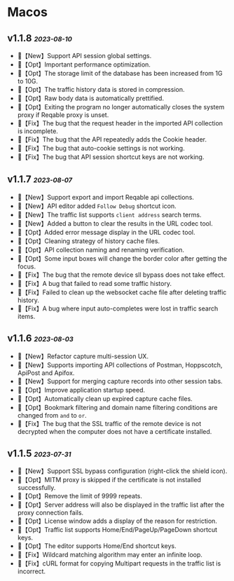 # Macos

## v1.1.8 <small><small>*2023-08-10*</small></small>
- 🚀【New】Support API session global settings.
- 💪【Opt】Important performance optimization.
- 💪【Opt】The storage limit of the database has been increased from 1G to 10G.
- 💪【Opt】The traffic history data is stored in compression.
- 💪【Opt】Raw body data is automatically prettified.
- 💪【Opt】Exiting the program no longer automatically closes the system proxy if Reqable proxy is unset.
- 🐞【Fix】The bug that the request header in the imported API collection is incomplete.
- 🐞【Fix】The bug that the API repeatedly adds the Cookie header.
- 🐞【Fix】The bug that auto-cookie settings is not working.
- 🐞【Fix】The bug that API session shortcut keys are not working.

## v1.1.7 <small><small>*2023-08-07*</small></small>
- 🚀【New】Support export and import Reqable api collections.
- 🚀【New】API editor added `Follow Debug` shortcut icon.
- 🚀【New】The traffic list supports `client address` search terms.
- 🚀【New】Added a button to clear the results in the URL codec tool.
- 💪【Opt】Added error message display in the URL codec tool.
- 💪【Opt】Cleaning strategy of history cache files.
- 💪【Opt】API collection naming and renaming verification.
- 💪【Opt】Some input boxes will change the border color after getting the focus.
- 🐞【Fix】The bug that the remote device sll bypass does not take effect.
- 🐞【Fix】A bug that failed to read some traffic history.
- 🐞【Fix】Failed to clean up the websocket cache file after deleting traffic history.
- 🐞【Fix】A bug where input auto-completes were lost in traffic search items.

## v1.1.6 <small><small>*2023-08-03*</small></small>
- 🚀【New】Refactor capture multi-session UX.
- 🚀【New】Supports importing API collections of Postman, Hoppscotch, ApiPost and Apifox.
- 🚀【New】Support for merging capture records into other session tabs.
- 💪【Opt】Improve application startup speed.
- 💪【Opt】Automatically clean up expired capture cache files.
- 💪【Opt】Bookmark filtering and domain name filtering conditions are changed from `and` to `or`.
- 🐞【Fix】The bug that the SSL traffic of the remote device is not decrypted when the computer does not have a certificate installed.

## v1.1.5 <small><small>*2023-07-31*</small></small>
- 🚀【New】Support SSL bypass configuration (right-click the shield icon).
- 💪【Opt】MITM proxy is skipped if the certificate is not installed successfully.
- 💪【Opt】Remove the limit of 9999 repeats.
- 💪【Opt】Server address will also be displayed in the traffic list after the proxy connection fails.
- 💪【Opt】License window adds a display of the reason for restriction.
- 💪【Opt】Traffic list supports Home/End/PageUp/PageDown shortcut keys.
- 💪【Opt】The editor supports Home/End shortcut keys.
- 🐞【Fix】Wildcard matching algorithm may enter an infinite loop.
- 🐞【Fix】cURL format for copying Multipart requests in the traffic list is incorrect.
